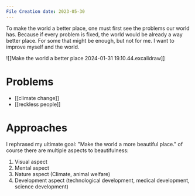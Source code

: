 ```yaml
---
File Creation date: 2023-05-30
---
```

To make the world a better place, one must first see the problems our world has. Because if every problem is fixed, the world would be already a way better place. For some that might be enough, but not for me. I want to improve myself and the world.

![[Make the world a better place 2024-01-31 19.10.44.excalidraw]]



# Problems 
- [[climate change]]
- [[reckless people]]

# Approaches
I rephrased my ultimate goal: "Make the world a more beautiful place." of course there are multiple aspects to beautifulness:
1. Visual aspect
2. Mental aspect
3. Nature aspect (Climate, animal welfare)
4. Development aspect (technological development, medical development, science development)